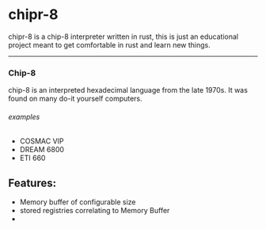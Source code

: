 
# chipr-8

chipr-8 is a chip-8 interpreter written in rust, this is just an educational project meant to get comfortable in rust and learn new things.

---

### Chip-8
chip-8 is an interpreted hexadecimal language from the late 1970s. It was found on many do-it yourself computers.

###### examples
 - COSMAC VIP
 - DREAM 6800
 - ETI 660

## Features: 
 - Memory buffer of configurable size
 - stored registries correlating to Memory Buffer
 - 
